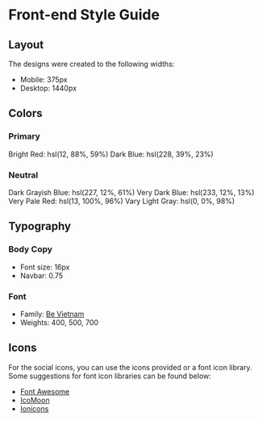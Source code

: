 # Front-end Style Guide

## Layout

The designs were created to the following widths:

- Mobile: 375px
- Desktop: 1440px

## Colors

### Primary

Bright Red: hsl(12, 88%, 59%)
Dark Blue: hsl(228, 39%, 23%)

### Neutral

Dark Grayish Blue: hsl(227, 12%, 61%)
Very Dark Blue: hsl(233, 12%, 13%)
Very Pale Red: hsl(13, 100%, 96%)
Vary Light Gray: hsl(0, 0%, 98%)

## Typography

### Body Copy

- Font size: 16px
- Navbar: 0.75

### Font

- Family: [Be Vietnam](https://fonts.google.com/specimen/Be+Vietnam)
- Weights: 400, 500, 700

## Icons

For the social icons, you can use the icons provided or a font icon library. Some suggestions for font icon libraries can be found below:

- [Font Awesome](https://fontawesome.com)
- [IcoMoon](https://icomoon.io)
- [Ionicons](https://ionicons.com)
